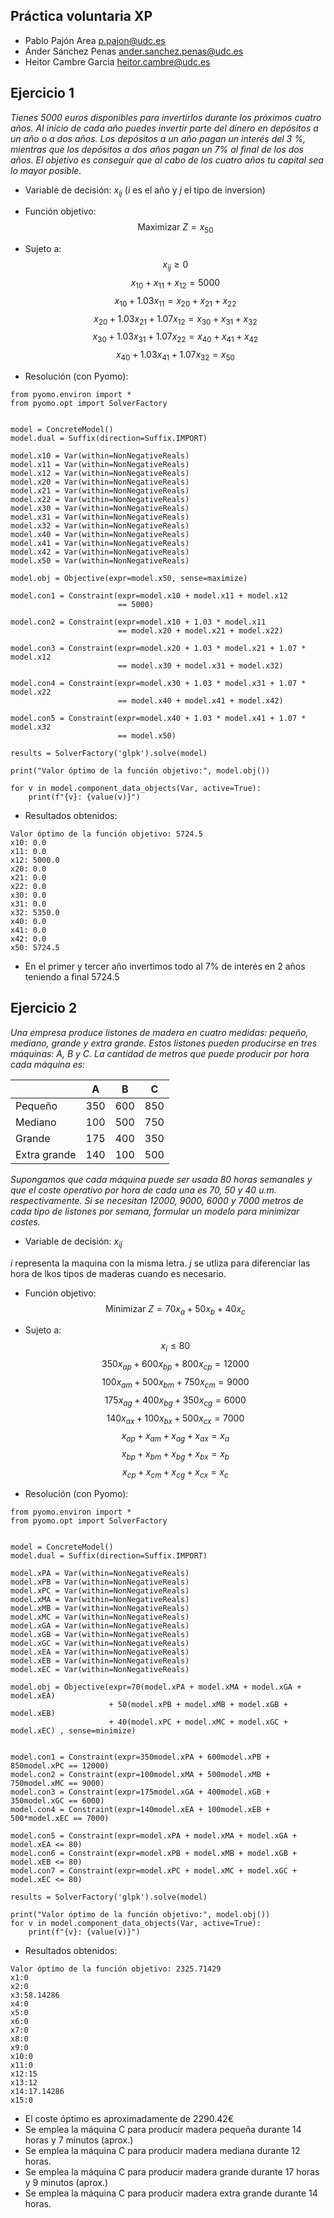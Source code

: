 ## Práctica voluntaria XP

+ Pablo Pajón Area
p.pajon@udc.es
+ Ánder Sánchez Penas
ander.sanchez.penas@udc.es
+ Heitor Cambre Garcia
heitor.cambre@udc.es

## Ejercicio 1
*Tienes 5000 euros disponibles para invertirlos durante los próximos cuatro años.
Al inicio de cada año puedes invertir parte del dinero en depósitos a un año o a dos
años. Los depósitos a un año pagan un interés del 3 %, mientras que los depósitos a
dos años pagan un 7% al final de los dos años. El objetivo es conseguir que al cabo de
los cuatro años tu capital sea lo mayor posible.*
+ Variable de decisión:
$x_{ij}$ ($i$ es el año y $j$ el tipo de inversion)

+ Función objetivo:
$$\text{Maximizar } Z = x_{50}$$
+ Sujeto a:
$$x_{ij} \geq 0$$ $$x_{10} + x_{11} + x_{12} = 5000$$
$$x_{10} + 1.03x_{11} = x_{20} + x_{21} + x_{22}$$
$$x_{20} + 1.03x_{21} + 1.07x_{12} = x_{30} + x_{31} + x_{32}$$
$$x_{30} + 1.03x_{31} + 1.07x_{22} = x_{40} + x_{41} + x_{42}$$
$$x_{40} + 1.03x_{41} + 1.07x_{32} = x_{50}$$

+ Resolución (con Pyomo):
```
from pyomo.environ import *
from pyomo.opt import SolverFactory


model = ConcreteModel()
model.dual = Suffix(direction=Suffix.IMPORT)

model.x10 = Var(within=NonNegativeReals)
model.x11 = Var(within=NonNegativeReals)
model.x12 = Var(within=NonNegativeReals)
model.x20 = Var(within=NonNegativeReals)
model.x21 = Var(within=NonNegativeReals)
model.x22 = Var(within=NonNegativeReals)
model.x30 = Var(within=NonNegativeReals)
model.x31 = Var(within=NonNegativeReals)
model.x32 = Var(within=NonNegativeReals)
model.x40 = Var(within=NonNegativeReals)
model.x41 = Var(within=NonNegativeReals)
model.x42 = Var(within=NonNegativeReals)
model.x50 = Var(within=NonNegativeReals)

model.obj = Objective(expr=model.x50, sense=maximize)

model.con1 = Constraint(expr=model.x10 + model.x11 + model.x12 
                        == 5000)

model.con2 = Constraint(expr=model.x10 + 1.03 * model.x11 
                        == model.x20 + model.x21 + model.x22)

model.con3 = Constraint(expr=model.x20 + 1.03 * model.x21 + 1.07 * model.x12 
                        == model.x30 + model.x31 + model.x32)

model.con4 = Constraint(expr=model.x30 + 1.03 * model.x31 + 1.07 * model.x22 
                        == model.x40 + model.x41 + model.x42)

model.con5 = Constraint(expr=model.x40 + 1.03 * model.x41 + 1.07 * model.x32 
                        == model.x50)

results = SolverFactory('glpk').solve(model)

print("Valor óptimo de la función objetivo:", model.obj())

for v in model.component_data_objects(Var, active=True):
    print(f"{v}: {value(v)}")
```

+ Resultados obtenidos:
```
Valor óptimo de la función objetivo: 5724.5
x10: 0.0
x11: 0.0
x12: 5000.0
x20: 0.0
x21: 0.0
x22: 0.0
x30: 0.0
x31: 0.0
x32: 5350.0
x40: 0.0
x41: 0.0
x42: 0.0
x50: 5724.5 
```
+ En el primer y tercer año invertimos todo al 7% de interés en 2 años teniendo a final 5724.5 

## Ejercicio 2
*Una empresa produce listones de madera en cuatro medidas: pequeño, mediano,
grande y extra grande. Estos listones pueden producirse en tres máquinas: A, B y C. La
cantidad de metros que puede producir por hora cada máquina es:*

|    | A | B | C |
|----|----|----|----|
| Pequeño | 350 | 600 | 850 |
| Mediano | 100 | 500 | 750 |
| Grande | 175 | 400 | 350 |
| Extra grande | 140 | 100 | 500 |

*Supongamos que cada máquina puede ser usada 80 horas semanales y que el coste
operativo por hora de cada una es 70, 50 y 40 u.m. respectivamente. Si se
necesitan 12000, 9000, 6000 y 7000 metros de cada tipo de listones por semana,
formular un modelo para minimizar costes.*

+ Variable de decisión:
$x_{ij}$

$i$ representa la maquina con la misma letra.
$j$ se utliza para diferenciar las hora de lkos tipos de maderas cuando es necesario.

+ Función objetivo:
$$\text{Minimizar } Z =70x_{a} + 50x_{b} + 40x_{c}$$

+ Sujeto a:
$$x_{i} \leq 80$$
$$350x_{ap} + 600x_{bp} + 800x_{cp} = 12000$$
$$100x_{am} + 500x_{bm} + 750x_{cm} = 9000$$
$$175x_{ag} + 400x_{bg} + 350x_{cg} = 6000$$
$$140x_{ax} + 100x_{bx} + 500x_{cx} = 7000$$
$$x_{ap} + x_{am} + x_{ag} + x_{ax} = x_{a}$$
$$x_{bp} + x_{bm} + x_{bg} + x_{bx} = x_{b}$$
$$x_{cp} + x_{cm} + x_{cg} + x_{cx} = x_{c}$$

+ Resolución (con Pyomo):
```
from pyomo.environ import *
from pyomo.opt import SolverFactory


model = ConcreteModel()
model.dual = Suffix(direction=Suffix.IMPORT)

model.xPA = Var(within=NonNegativeReals)
model.xPB = Var(within=NonNegativeReals)
model.xPC = Var(within=NonNegativeReals)
model.xMA = Var(within=NonNegativeReals)
model.xMB = Var(within=NonNegativeReals)
model.xMC = Var(within=NonNegativeReals)
model.xGA = Var(within=NonNegativeReals)
model.xGB = Var(within=NonNegativeReals)
model.xGC = Var(within=NonNegativeReals)
model.xEA = Var(within=NonNegativeReals)
model.xEB = Var(within=NonNegativeReals)
model.xEC = Var(within=NonNegativeReals)

model.obj = Objective(expr=70(model.xPA + model.xMA + model.xGA + model.xEA) 
                      + 50(model.xPB + model.xMB + model.xGB + model.xEB) 
                      + 40(model.xPC + model.xMC + model.xGC + model.xEC) , sense=minimize)


model.con1 = Constraint(expr=350model.xPA + 600model.xPB + 850model.xPC == 12000)
model.con2 = Constraint(expr=100model.xMA + 500model.xMB + 750model.xMC == 9000)
model.con3 = Constraint(expr=175model.xGA + 400model.xGB + 350model.xGC == 6000)
model.con4 = Constraint(expr=140model.xEA + 100model.xEB + 500*model.xEC == 7000)

model.con5 = Constraint(expr=model.xPA + model.xMA + model.xGA + model.xEA <= 80)
model.con6 = Constraint(expr=model.xPB + model.xMB + model.xGB + model.xEB <= 80)
model.con7 = Constraint(expr=model.xPC + model.xMC + model.xGC + model.xEC <= 80)

results = SolverFactory('glpk').solve(model)

print("Valor óptimo de la función objetivo:", model.obj())
for v in model.component_data_objects(Var, active=True):
    print(f"{v}: {value(v)}")
```

+ Resultados obtenidos:
```
Valor óptimo de la función objetivo: 2325.71429
x1:0
x2:0
x3:58.14286
x4:0
x5:0
x6:0
x7:0
x8:0
x9:0
x10:0
x11:0
x12:15
x13:12
x14:17.14286
x15:0
```
+ El coste óptimo es aproximadamente de 2290.42€
+ Se emplea la máquina C para producir madera pequeña durante 14 horas y 7 minutos (aprox.)
+ Se emplea la máquina C para producir madera mediana durante 12 horas.
+ Se emplea la máquina C para producir madera grande durante 17 horas y 9 minutos (aprox.)
+ Se emplea la máquina C para producir madera extra grande durante 14 horas.
